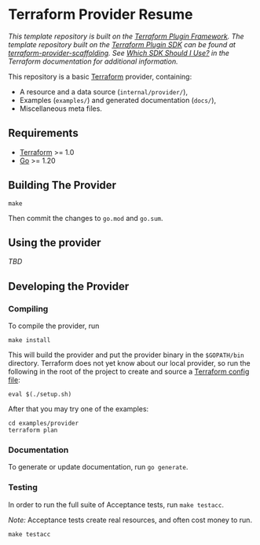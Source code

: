 # Terraform Provider Resume

_This template repository is built on the [Terraform Plugin Framework](https://github.com/hashicorp/terraform-plugin-framework). The template repository built on the [Terraform Plugin SDK](https://github.com/hashicorp/terraform-plugin-sdk) can be found at [terraform-provider-scaffolding](https://github.com/hashicorp/terraform-provider-scaffolding). See [Which SDK Should I Use?](https://www.terraform.io/docs/plugin/which-sdk.html) in the Terraform documentation for additional information._

This repository is a basic [Terraform](https://www.terraform.io) provider, containing:

- A resource and a data source (`internal/provider/`),
- Examples (`examples/`) and generated documentation (`docs/`),
- Miscellaneous meta files.

## Requirements

- [Terraform](https://www.terraform.io/downloads.html) >= 1.0
- [Go](https://golang.org/doc/install) >= 1.20

## Building The Provider

```shell
make
```

Then commit the changes to `go.mod` and `go.sum`.

## Using the provider

_TBD_

## Developing the Provider

### Compiling
To compile the provider, run
```shell
make install
```
This will build the provider and put the provider binary in the `$GOPATH/bin` directory.
Terraform does not yet know about our local provider, so run the following in the root of the project to create and source a [Terraform config file](https://developer.hashicorp.com/terraform/cli/config/config-file):
```shell
eval $(./setup.sh)
```
After that you may try one of the examples:
```shell
cd examples/provider
terraform plan
```

### Documentation
To generate or update documentation, run `go generate`.

### Testing
In order to run the full suite of Acceptance tests, run `make testacc`.

*Note:* Acceptance tests create real resources, and often cost money to run.

```shell
make testacc
```
